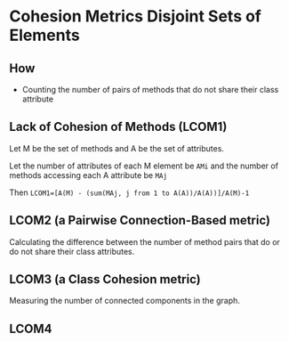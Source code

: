 # Cohesion Metrics Disjoint Sets of Elements

## How

- Counting the number of pairs of methods that do not share their class attribute 

## Lack of Cohesion of Methods (LCOM1)

Let M be the set of methods and A be the set of attributes. 

Let the number of attributes of each M element be `AMi` and the number of methods accessing each A attribute be `MAj`

Then `LCOM1=[A(M) - (sum(MAj, j from 1 to A(A))/A(A))]/A(M)-1`

## LCOM2 (a Pairwise Connection-Based metric)

Calculating the difference between the number of method pairs that do or do not share their class attributes.

## LCOM3 (a Class Cohesion metric)

Measuring the number of connected components in the graph.

## LCOM4